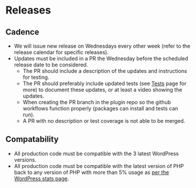 # Releases

## Cadence

- We will issue new release on Wednesdays every other week (refer to the release calendar for specific releases).
- Updates must be included in a PR the Wednesday before the scheduled release date to be considered.
    - The PR should include a description of the updates and instructions for testing.
    - The PR should preferably include updated tests (see [Tests](12-tests.md) page for more) to document these updates, or at least a video showing the updates.
    - When creating the PR branch in the plugin repo so the github workflows function properly (packages can install and tests can run).
    - A PR with no description or test coverage is not able to be merged.

## Compatability

- All production code must be compatible with the 3 latest WordPress versions.
- All production code must be compatible with the latest version of PHP back to any version of PHP with more than 5% 
  usage as [per the WordPress stats page](https://wordpress.org/about/stats/#php_versions).

